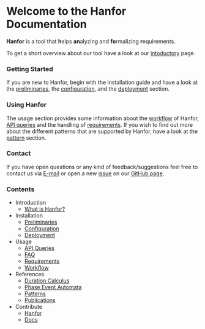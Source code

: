 # Welcome to the Hanfor Documentation

**Hanfor** is a tool that **h**elps **an**alyzing and **fo**rmalizing **r**equirements.

To get a short overview about our tool have a look at our
[intoductory](introduction/index.md "What is Hanfor") page.

### Getting Started
If you are new to Hanfor, begin with the installation guide and have a look at the [preliminaries](installation/preliminaries.md "Preliminaries"), the [configuration](installation/configuration.md "Configuration"), and the [deployment](installation/deployment.md "Deployment") section.

### Using Hanfor
The usage section provides some information about the [workflow](usage/workflow.md "Workflow") of Hanfor, [API queries](usage/api_queries.md "API Queries") and the handling of [requirements](usage/requirements.md "Requirements").
If you wish to find out more about the different patterns that are supported by Hanfor, have a look at the [pattern](references/patterns.md "Patterns") section.

### Contact
If you have open questions or any kind of feedback/suggestions feel free to contact us via [E-mail](mailto:dietsch@informatik.uni-freiburg.de "E-mail") or open a new [issue](https://github.com/ultimate-pa/hanfor/issues "Open an Issue") on our [GitHub page](https://github.com/ultimate-pa/hanfor "Hanfor at GitHub").

### Contents
  * Introduction
    * [What is Hanfor?](introduction/index.md "What is Hanfor?")
  * Installation
    * [Preliminaries](installation/preliminaries.md "Preliminaries")
    * [Configuration](installation/configuration.md "Configuration")
	* [Deployment](installation/deployment.md "Deployment")
  * Usage
	* [API Queries](usage/api_queries.md "API Queries")
	* [FAQ](usage/faq.md "FAQ")
	* [Requirements](usage/requirements.md "Requirements")
	* [Workflow](usage/workflow.md "Workflow")
  * References
	* [Duration Calculus](references/duration_calculus.md "Duration Calculus")
	* [Phase Event Automata](references/pea.md "Phase Event Automata")
	* [Patterns](references/patterns.md "Patterns")
	* [Publications](references/publications.md "Publications")
  * Contribute
	* [Hanfor](contribute/to_hanfor.md "Contribute To Hanfor")
	* [Docs](contribute/to_docs.md "Contribute To Docs")